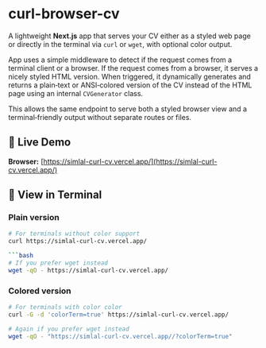 # curl-browser-cv

A lightweight **Next.js** app that serves your CV either as a styled web page or directly in the terminal via `curl` or `wget`, with optional color output.

App uses a simple middleware to detect if the request comes from a terminal client or a browser. If the request comes from a browser, it serves a nicely styled HTML version.
When triggered, it dynamically generates and returns a plain‑text or ANSI‑colored version of the CV instead of the HTML page using an internal `CVGenerator` class.

This allows the same endpoint to serve both a styled browser view and a terminal‑friendly output without separate routes or files.

## 🚀 Live Demo

**Browser:** [https://simlal-curl-cv.vercel.app/](https://simlal-curl-cv.vercel.app/)

## 📄 View in Terminal

### Plain version

```bash
# For terminals without color support
curl https://simlal-curl-cv.vercel.app/

```bash
# If you prefer wget instead
wget -qO - https://simlal-curl-cv.vercel.app/
```

### Colored version

```bash
# For terminals with color color
curl -G -d 'colorTerm=true' https://simlal-curl-cv.vercel.app/
```

```bash
# Again if you prefer wget instead
wget -qO - "https://simlal-curl-cv.vercel.app//?colorTerm=true"
```
